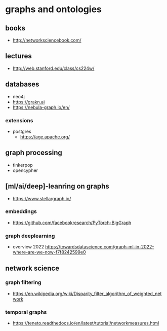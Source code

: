 # graphs and ontologies

## books

- http://networksciencebook.com/

## lectures

- http://web.stanford.edu/class/cs224w/

## databases
- neo4j
- https://grakn.ai
- https://nebula-graph.io/en/

### extensions

- postgres
  - https://age.apache.org/


## graph processing
- tinkerpop
- opencypher

## [ml/ai/deep]-leanring on graphs

- https://www.stellargraph.io/


### embeddings
- https://github.com/facebookresearch/PyTorch-BigGraph


### graph deeplearning

- overview 2022 https://towardsdatascience.com/graph-ml-in-2022-where-are-we-now-f7f8242599e0

## network science

### graph filtering
- https://en.wikipedia.org/wiki/Disparity_filter_algorithm_of_weighted_network


### temporal graphs

- https://teneto.readthedocs.io/en/latest/tutorial/networkmeasures.html
